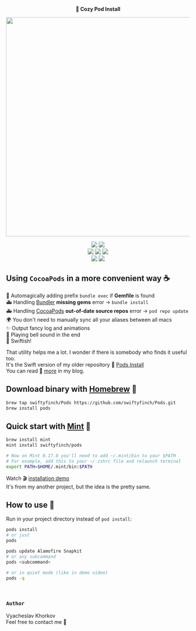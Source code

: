 <p align="center">
  <b>🌱 Cozy Pod Install</b>
</p>
<p align="center">
  <img src="https://user-images.githubusercontent.com/64660122/194710052-dca8d92a-7262-41e5-8b92-ec2e460fccca.gif" width="600"/>
</p>
<p align="center">  
  <a href="https://swiftpackageindex.com/swiftyfinch/Pods"><img src="https://img.shields.io/endpoint?color=orange&label=Swift&logo=swift&logoColor=white&url=https%3A%2F%2Fswiftpackageindex.com%2Fapi%2Fpackages%2Fswiftyfinch%2FPods%2Fbadge%3Ftype%3Dswift-versions" /></a>
  <a href="https://swiftpackageindex.com/swiftyfinch/Pods"><img src="https://img.shields.io/endpoint?label=Platform&url=https%3A%2F%2Fswiftpackageindex.com%2Fapi%2Fpackages%2Fswiftyfinch%2FPods%2Fbadge%3Ftype%3Dplatforms" /></a>
  <br>
  <a href="https://brew.sh"><img src="https://img.shields.io/badge/Homebrew-8B4513" /></a>
  <a href="https://github.com/yonaskolb/Mint"><img src="https://img.shields.io/badge/Mint-darkgreen?logo=leaflet&logoColor=white" /></a>
  <a href="https://swiftpackageindex.com/swiftyfinch/Pods"><img src="https://img.shields.io/badge/Swift_Package_Index-red?logo=swift&logoColor=white" /></a>
  <br>
  <img src="https://img.shields.io/badge/Press_★_for_pay_respect-white?logo=github&logoColor=black" />
  <a href="https://twitter.com/swiftyfinch"><img src="https://img.shields.io/badge/SwiftyFinch-blue?logo=twitter&logoColor=white" /></a>
</p>

## Using `CocoaPods` in a more convenient way ☕️

🦄 Automagically adding prefix `bundle exec` if **Gemfile** is found<br>
🚑 Handling [Bundler](https://bundler.io) **missing gems** error → `bundle install`<br>
🚑 Handling [CocoaPods](https://cocoapods.org) **out-of-date source repos** error → `pod repo update`<br>
🌍 You don't need to manually sync all your aliases between all macs<br>
✨ Output fancy log and animations<br>
🔔 Playing bell sound in the end<br>
🚀 Swiftish!

That utility helps me a lot. I wonder if there is somebody who finds it useful too.<br>
It's the Swift version of my older repository 🌱 [Pods Install](https://github.com/swiftyfinch/PodsInstall)<br>
You can read 📖 [more](https://swiftyfinch.github.io/en/2020-05-23-cozy-pod-install/) in my blog.
<br>

## Download binary with [Homebrew](https://brew.sh) 🍺

```bash
brew tap swiftyfinch/Pods https://github.com/swiftyfinch/Pods.git
brew install pods
```

## Quick start with <a href="https://github.com/yonaskolb/Mint">Mint</a> 🌱

```bash
brew install mint
mint install swiftyfinch/pods

# Now on Mint 0.17.0 you'll need to add ~/.mint/bin to your $PATH
# For example, add this to your ~/.zshrc file and relaunch terminal
export PATH=$HOME/.mint/bin:$PATH
```
Watch 🎬 [installation demo](https://github.com/swiftyfinch/Rugby/discussions/71)<br>
It's from my another project, but the idea is the pretty same.
<br>

## How to use 🏈

Run in your project directory instead of `pod install`:
```bash
pods install
# or just
pods

pods update Alamofire Snapkit
# or any subcommand
pods <subcommand>
```
```bash
# or in quiet mode (like in demo video)
pods -q
```
<br>

### `Author`

Vyacheslav Khorkov\
Feel free to contact me 📮
